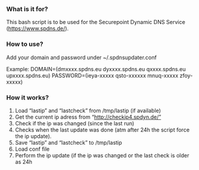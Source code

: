 ### What is it for?
This bash script is to be used for the Securepoint Dynamic DNS Service (https://www.spdns.de/).

### How to use?
Add your domain and password under ~/.spdnsupdater.conf

Example: 
DOMAIN=(dmxxxx.spdns.eu dyxxxx.spdns.eu qxxxx.spdns.eu upxxxx.spdns.eu)
PASSWORD=(ieya-xxxxx qsto-xxxxxx mnuq-xxxxx zfoy-xxxxx)


### How it works?
1.	Load “lastip” and “lastcheck” from /tmp/lastip (if available)
2.	Get the current ip adress from “http://checkip4.spdyn.de/”
3.	Check if the ip was changed (since the last run)
4.	Checks when the last update was done (atm after 24h the script force the ip update).
5.	Save “lastip” and “lastcheck” to /tmp/lastip
6.	Load conf file
7.	Perform the ip update (if the ip was changed or the last check is older as 24h
